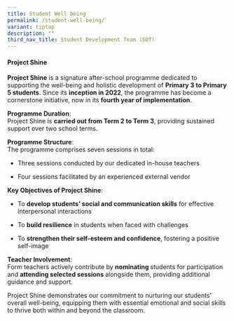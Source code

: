 ```yaml
---
title: Student Well being
permalink: /student-well-being/
variant: tiptap
description: ""
third_nav_title: Student Development Team (SDT)
---
```

<h4><strong>Project Shine</strong></h4>
<p><strong>Project Shine</strong> is a signature after-school programme dedicated
to supporting the well-being and holistic development of <strong>Primary 3 to Primary 5 students</strong>.
Since its <strong>inception in 2022</strong>, the programme has become a
cornerstone initiative, now in its <strong>fourth year of implementation</strong>.</p>
<p><strong>Programme Duration</strong>:
<br>Project Shine is <strong>carried out from Term 2 to Term 3</strong>, providing
sustained support over two school terms.</p>
<p><strong>Programme Structure</strong>:
<br>The programme comprises seven sessions in total:</p>
<ul>
<li>
<p>Three sessions conducted by our dedicated in-house teachers</p>
</li>
<li>
<p>Four sessions facilitated by an experienced external vendor</p>
</li>
</ul>
<p><strong>Key Objectives of Project Shine</strong>:</p>
<ul>
<li>
<p>To <strong>develop students’ social and communication skills</strong> for
effective interpersonal interactions</p>
</li>
<li>
<p>To <strong>build resilience</strong> in students when faced with challenges</p>
</li>
<li>
<p>To <strong>strengthen their self-esteem and confidence</strong>, fostering
a positive self-image</p>
</li>
</ul>
<p><strong>Teacher Involvement</strong>:
<br>Form teachers actively contribute by <strong>nominating </strong>students
for participation and <strong>attending selected sessions </strong>alongside
them, providing additional guidance and support.</p>
<p>Project Shine demonstrates our commitment to nurturing our students' overall
well-being, equipping them with essential emotional and social skills to
thrive both within and beyond the classroom.</p>
<p>
<br>
</p>